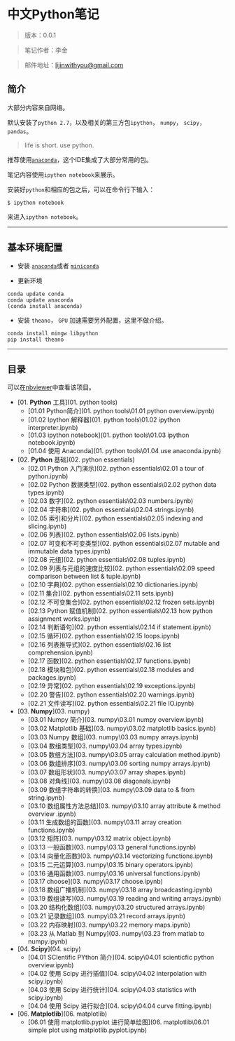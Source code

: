 # 中文Python笔记

> 版本：0.0.1

> 笔记作者：李金

> 邮件地址：lijinwithyou@gmail.com

## 简介

大部分内容来自网络。

默认安装了`python 2.7`，以及相关的第三方包`ipython`， `numpy`， `scipy`，`pandas`。

> life is short. use python.

推荐使用[`anaconda`](http://www.continuum.io/downloads)，这个IDE集成了大部分常用的包。

笔记内容使用`ipython notebook`来展示。

安装好`python`和相应的包之后，可以在命令行下输入：

```
$ ipython notebook
```
来进入`ipython notebook`。

----

## 基本环境配置

- 安装 [`anaconda`](http://www.continuum.io/downloads)或者 [`miniconda`](http://conda.pydata.org/miniconda.html)

- 更新环境
``` 
conda update conda
conda update anaconda
(conda install anaconda) 
```

- 安装 `theano`， `GPU` 加速需要另外配置，这里不做介绍。
```
conda install mingw libpython
pip install theano
```


----

## 目录

可以在[nbviewer](http://nbviewer.ipython.org/github/lijin-THU/python-tutorial)中查看该项目。

- [01. **Python** 工具](01. python tools)
	 - [01.01 Python简介](01. python tools\\01.01 python overview.ipynb)
	 - [01.02 Ipython 解释器](01. python tools\\01.02 ipython interpreter.ipynb)
	 - [01.03 ipython notebook](01. python tools\\01.03 ipython notebook.ipynb)
	 - [01.04 使用 Anaconda](01. python tools\\01.04 use anaconda.ipynb)
- [02. **Python** 基础](02. python essentials)
	 - [02.01 Python 入门演示](02. python essentials\\02.01 a tour of python.ipynb)
	 - [02.02 Python 数据类型](02. python essentials\\02.02 python data types.ipynb)
	 - [02.03 数字](02. python essentials\\02.03 numbers.ipynb)
	 - [02.04 字符串](02. python essentials\\02.04 strings.ipynb)
	 - [02.05 索引和分片](02. python essentials\\02.05 indexing and slicing.ipynb)
	 - [02.06 列表](02. python essentials\\02.06 lists.ipynb)
	 - [02.07 可变和不可变类型](02. python essentials\\02.07 mutable and immutable data types.ipynb)
	 - [02.08 元组](02. python essentials\\02.08 tuples.ipynb)
	 - [02.09 列表与元组的速度比较](02. python essentials\\02.09 speed comparison between list & tuple.ipynb)
	 - [02.10 字典](02. python essentials\\02.10 dictionaries.ipynb)
	 - [02.11 集合](02. python essentials\\02.11 sets.ipynb)
	 - [02.12 不可变集合](02. python essentials\\02.12 frozen sets.ipynb)
	 - [02.13 Python 赋值机制](02. python essentials\\02.13 how python assignment works.ipynb)
	 - [02.14 判断语句](02. python essentials\\02.14 if statement.ipynb)
	 - [02.15 循环](02. python essentials\\02.15 loops.ipynb)
	 - [02.16 列表推导式](02. python essentials\\02.16 list comprehension.ipynb)
	 - [02.17 函数](02. python essentials\\02.17 functions.ipynb)
	 - [02.18 模块和包](02. python essentials\\02.18 modules and packages.ipynb)
	 - [02.19 异常](02. python essentials\\02.19 exceptions.ipynb)
	 - [02.20 警告](02. python essentials\\02.20 warnings.ipynb)
	 - [02.21 文件读写](02. python essentials\\02.21 file IO.ipynb)
- [03. **Numpy**](03. numpy)
	 - [03.01 Numpy 简介](03. numpy\\03.01 numpy overview.ipynb)
	 - [03.02 Matplotlib 基础](03. numpy\\03.02 matplotlib basics.ipynb)
	 - [03.03 Numpy 数组](03. numpy\\03.03 numpy arrays.ipynb)
	 - [03.04 数组类型](03. numpy\\03.04 array types.ipynb)
	 - [03.05 数组方法](03. numpy\\03.05 array calculation method.ipynb)
	 - [03.06 数组排序](03. numpy\\03.06 sorting numpy arrays.ipynb)
	 - [03.07 数组形状](03. numpy\\03.07 array shapes.ipynb)
	 - [03.08 对角线](03. numpy\\03.08 diagonals.ipynb)
	 - [03.09 数组字符串的转换](03. numpy\\03.09 data to & from string.ipynb)
	 - [03.10 数组属性方法总结](03. numpy\\03.10 array attribute & method overview .ipynb)
	 - [03.11 生成数组的函数](03. numpy\\03.11 array creation functions.ipynb)
	 - [03.12 矩阵](03. numpy\\03.12 matrix object.ipynb)
	 - [03.13 一般函数](03. numpy\\03.13 general functions.ipynb)
	 - [03.14 向量化函数](03. numpy\\03.14 vectorizing functions.ipynb)
	 - [03.15 二元运算](03. numpy\\03.15 binary operators.ipynb)
	 - [03.16 通用函数](03. numpy\\03.16 universal functions.ipynb)
	 - [03.17 choose](03. numpy\\03.17 choose.ipynb)
	 - [03.18 数组广播机制](03. numpy\\03.18 array broadcasting.ipynb)
	 - [03.19 数组读写](03. numpy\\03.19 reading and writing arrays.ipynb)
	 - [03.20 结构化数组](03. numpy\\03.20 structured arrays.ipynb)
	 - [03.21 记录数组](03. numpy\\03.21 record arrays.ipynb)
	 - [03.22 内存映射](03. numpy\\03.22 memory maps.ipynb)
	 - [03.23 从 Matlab 到 Numpy](03. numpy\\03.23 from matlab to numpy.ipynb)
- [04. **Scipy**](04. scipy)
	 - [04.01 SCIentific PYthon 简介](04. scipy\\04.01 scienticfic python overview.ipynb)
	 - [04.02 使用 Scipy 进行插值](04. scipy\\04.02 interpolation with scipy.ipynb)
	 - [04.03 使用 Scipy 进行统计](04. scipy\\04.03 statistics with scipy.ipynb)
	 - [04.04 使用 Scipy 进行拟合](04. scipy\\04.04 curve fitting.ipynb)
- [06. **Matplotlib**](06. matplotlib)
	 - [06.01 使用 matplotlib.pyplot 进行简单绘图](06. matplotlib\\06.01 simple plot using matplotlib.pyplot.ipynb)